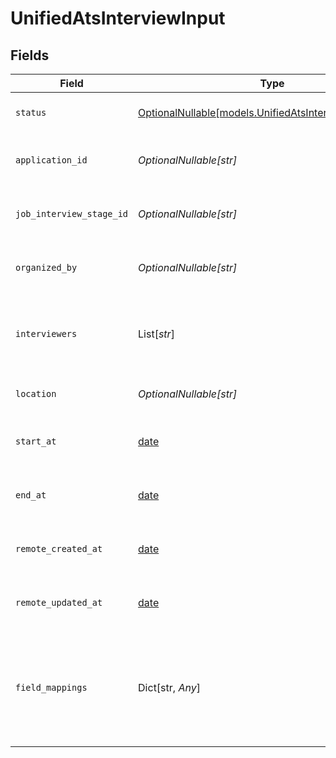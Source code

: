 # UnifiedAtsInterviewInput


## Fields

| Field                                                                                                  | Type                                                                                                   | Required                                                                                               | Description                                                                                            | Example                                                                                                |
| ------------------------------------------------------------------------------------------------------ | ------------------------------------------------------------------------------------------------------ | ------------------------------------------------------------------------------------------------------ | ------------------------------------------------------------------------------------------------------ | ------------------------------------------------------------------------------------------------------ |
| `status`                                                                                               | [OptionalNullable[models.UnifiedAtsInterviewInputStatus]](../models/unifiedatsinterviewinputstatus.md) | :heavy_minus_sign:                                                                                     | The status of the interview                                                                            | SCHEDULED                                                                                              |
| `application_id`                                                                                       | *OptionalNullable[str]*                                                                                | :heavy_minus_sign:                                                                                     | The UUID of the application                                                                            | 801f9ede-c698-4e66-a7fc-48d19eebaa4f                                                                   |
| `job_interview_stage_id`                                                                               | *OptionalNullable[str]*                                                                                | :heavy_minus_sign:                                                                                     | The UUID of the job interview stage                                                                    | 801f9ede-c698-4e66-a7fc-48d19eebaa4f                                                                   |
| `organized_by`                                                                                         | *OptionalNullable[str]*                                                                                | :heavy_minus_sign:                                                                                     | The UUID of the organizer                                                                              | 801f9ede-c698-4e66-a7fc-48d19eebaa4f                                                                   |
| `interviewers`                                                                                         | List[*str*]                                                                                            | :heavy_minus_sign:                                                                                     | The UUIDs of the interviewers                                                                          | [<br/>"801f9ede-c698-4e66-a7fc-48d19eebaa4f"<br/>]                                                     |
| `location`                                                                                             | *OptionalNullable[str]*                                                                                | :heavy_minus_sign:                                                                                     | The location of the interview                                                                          | San Francisco                                                                                          |
| `start_at`                                                                                             | [date](https://docs.python.org/3/library/datetime.html#date-objects)                                   | :heavy_minus_sign:                                                                                     | The start date and time of the interview                                                               | 2024-10-01T12:00:00Z                                                                                   |
| `end_at`                                                                                               | [date](https://docs.python.org/3/library/datetime.html#date-objects)                                   | :heavy_minus_sign:                                                                                     | The end date and time of the interview                                                                 | 2024-10-01T12:00:00Z                                                                                   |
| `remote_created_at`                                                                                    | [date](https://docs.python.org/3/library/datetime.html#date-objects)                                   | :heavy_minus_sign:                                                                                     | The remote creation date of the interview                                                              | 2024-10-01T12:00:00Z                                                                                   |
| `remote_updated_at`                                                                                    | [date](https://docs.python.org/3/library/datetime.html#date-objects)                                   | :heavy_minus_sign:                                                                                     | The remote modification date of the interview                                                          | 2024-10-01T12:00:00Z                                                                                   |
| `field_mappings`                                                                                       | Dict[str, *Any*]                                                                                       | :heavy_minus_sign:                                                                                     | The custom field mappings of the object between the remote 3rd party & Panora                          | {<br/>"fav_dish": "broccoli",<br/>"fav_color": "red"<br/>}                                             |